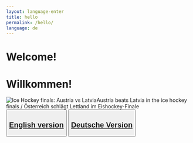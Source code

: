 ```yaml
---
layout: language-enter
title: hello
permalink: /hello/
language: de
---
```

<div class="container-fluid">
    <h1 id="languagepagetitle">Welcome!</h1><h1 id="languagepagetitle">Willkommen!</h1>
</div>
<div class="container-fluid">
    <img src="../media/IMG_20210625_104515.jpg" class="img-fluid" id="start-image" alt="Ice Hockey finals: Austria vs Latvia">Austria beats Latvia in the ice hockey finals / Österreich schlägt Lettland im Eishockey-Finale
</div>
<div class="container-fluid" class="mx-auto">
        <div class="col-md-12 text-center">
            <button type="button" class="btn btn-outline-dark btn-lg" id="langbutton"><a href="/welcome/" id="languageversion"><h2> English version</h2></a></button>     
            <button type="button" class="btn btn-outline-dark btn-lg" id="langbutton"><a href="/welcome-de/" id="languageversion"><h2>Deutsche Version</h2></a></button>
        </div>
</div>
